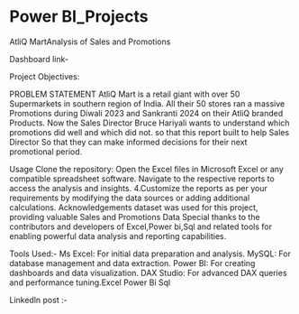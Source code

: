 # Power BI_Projects
AtliQ MartAnalysis of Sales and Promotions

Dashboard link-

Project Objectives:

PROBLEM STATEMENT
AtliQ Mart is a retail giant with over 50 Supermarkets in southern region of India.
All their 50 stores ran a massive Promotions during Diwali 2023 and Sankranti 2024 on their AtliQ branded Products.
Now the Sales Director Bruce Hariyali wants to understand which promotions did well and which did not.
so that this report built to help Sales Director So that they can make informed decisions for their next promotional period.

Usage
Clone the repository:
Open the Excel files in Microsoft Excel or any compatible spreadsheet software.
Navigate to the respective reports to access the analysis and insights. 4.Customize the reports as per your requirements by modifying the data sources or adding additional calculations.
Acknowledgements
dataset was used for this project, providing valuable Sales and Promotions Data Special thanks to the contributors and developers of Excel,Power bi,Sql and related tools for enabling powerful data analysis and reporting capabilities.

Tools Used:-
Ms Excel: For initial data preparation and analysis.
MySQL: For database management and data extraction.
Power BI: For creating dashboards and data visualization.
DAX Studio: For advanced DAX queries and performance tuning.Excel Power Bi Sql

Linkedln post :-

